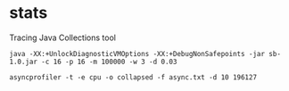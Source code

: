 # stats

Tracing Java Collections tool

`java -XX:+UnlockDiagnosticVMOptions -XX:+DebugNonSafepoints -jar sb-1.0.jar -c 16 -p 16 -m 100000 -w 3 -d 0.03`

`asyncprofiler -t -e cpu -o collapsed -f async.txt -d 10 196127`